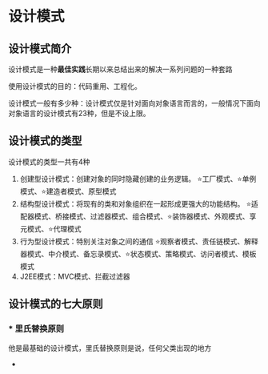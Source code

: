 # 设计模式

## 设计模式简介

设计模式是一种**最佳实践**长期以来总结出来的解决一系列问题的一种套路

使用设计模式的目的：代码重用、工程化。

设计模式一般有多少种：设计模式仅是针对面向对象语言而言的，一般情况下面向对象语言的设计模式有23种，但是不设上限。

## 设计模式的类型

设计模式的类型一共有4种

1. 创建型设计模式：创建对象的同时隐藏创建的业务逻辑。
   ⭐工厂模式、⭐单例模式、⭐建造者模式、原型模式
2. 结构型设计模式：将现有的类和对象组织在一起形成更强大的功能结构。
   ⭐适配器模式、桥接模式、过滤器模式、组合模式、⭐装饰器模式、外观模式、享元模式、⭐代理模式
3. 行为型设计模式：特别关注对象之间的通信
   ⭐观察者模式、责任链模式、解释器模式、中介模式、备忘录模式、⭐状态模式、策略模式、访问者模式、模板模式
4. J2EE模式：MVC模式、拦截过滤器

## 设计模式的七大原则

### * 里氏替换原则

他是最基础的设计模式，里氏替换原则是说，任何父类出现的地方






































































































*
